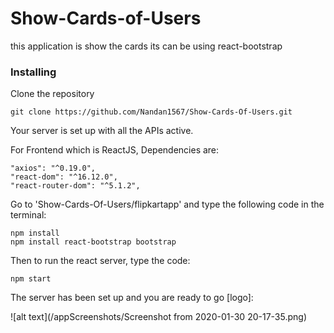 # Show-Cards-of-Users
this application is show the cards 
its can be using react-bootstrap


### Installing

Clone the repository

```
git clone https://github.com/Nandan1567/Show-Cards-Of-Users.git
```

Your server is set up with all the APIs active.

For Frontend which is ReactJS,
Dependencies are: 
```
"axios": "^0.19.0",
"react-dom": "^16.12.0",
"react-router-dom": "^5.1.2",

```
Go to 'Show-Cards-Of-Users/flipkartapp' and type the following code in the terminal:

```
npm install
npm install react-bootstrap bootstrap

```
Then to run the react server, type the code:
```
npm start
```

The server has been set up and you are ready to go
[logo]:

![alt text](/appScreenshots/Screenshot from 2020-01-30 20-17-35.png)



